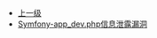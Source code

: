 * [上一级](docs/wy876_poc/)
* [Symfony-app_dev.php信息泄露漏洞](docs/wy876_poc/Symfony/Symfony-app_dev.php%E4%BF%A1%E6%81%AF%E6%B3%84%E9%9C%B2%E6%BC%8F%E6%B4%9E.md)
